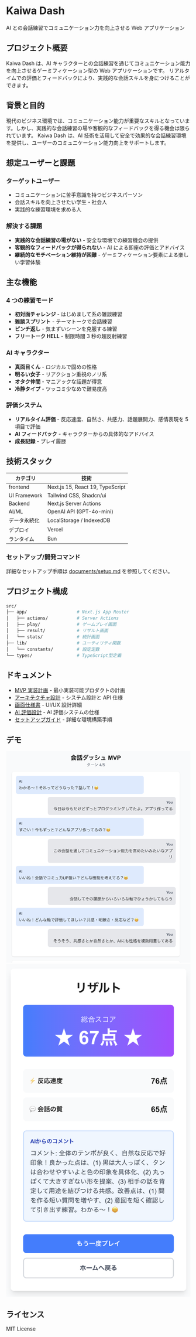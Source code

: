 # Kaiwa Dash

AI との会話練習でコミュニケーション力を向上させる Web アプリケーション

## プロジェクト概要

Kaiwa Dash は、AI キャラクターとの会話練習を通じてコミュニケーション能力を向上させるゲーミフィケーション型の Web アプリケーションです。
リアルタイムでの評価とフィードバックにより、実践的な会話スキルを身につけることができます。

## 背景と目的

現代のビジネス環境では、コミュニケーション能力が重要なスキルとなっています。しかし、実践的な会話練習の場や客観的なフィードバックを得る機会は限られています。
Kaiwa Dash は、AI 技術を活用して安全で効果的な会話練習環境を提供し、ユーザーのコミュニケーション能力向上をサポートします。

## 想定ユーザーと課題

### ターゲットユーザー

- コミュニケーションに苦手意識を持つビジネスパーソン
- 会話スキルを向上させたい学生・社会人
- 実践的な練習環境を求める人

### 解決する課題

- **実践的な会話練習の場がない** - 安全な環境での練習機会の提供
- **客観的なフィードバックが得られない** - AI による即座の評価とアドバイス
- **継続的なモチベーション維持が困難** - ゲーミフィケーション要素による楽しい学習体験

## 主な機能

### 4 つの練習モード

- **初対面チャレンジ** - はじめまして系の雑談練習
- **雑談スプリント** - テーマトークで会話練習
- **ピンチ返し** - 気まずいシーンを克服する練習
- **フリートーク HELL** - 制限時間 3 秒の超反射練習

### AI キャラクター

- **真面目くん** - ロジカルで固めの性格
- **明るい女子** - リアクション重視のノリ系
- **オタク仲間** - マニアックな話題が得意
- **冷静タイプ** - ツッコミ少なめで難易度高

### 評価システム

- **リアルタイム評価** - 反応速度、自然さ、共感力、話題展開力、感情表現を 5 項目で評価
- **AI フィードバック** - キャラクターからの具体的なアドバイス
- **成長記録** - プレイ履歴

## 技術スタック

| カテゴリ     | 技術                             |
| ------------ | -------------------------------- |
| frontend     | Next.js 15, React 19, TypeScript |
| UI Framework | Tailwind CSS, Shadcn/ui          |
| Backend      | Next.js Server Actions           |
| AI/ML        | OpenAI API (GPT-4o-mini)         |
| データ永続化 | LocalStorage / IndexedDB         |
| デプロイ     | Vercel                           |
| ランタイム   | Bun                              |

### セットアップ/開発コマンド

詳細なセットアップ手順は [documents/setup.md](./documents/setup.md) を参照してください。

## プロジェクト構成

```sh
src/
├── app/                   # Next.js App Router
│   ├── actions/           # Server Actions
│   ├── play/              # ゲームプレイ画面
│   ├── result/            # リザルト画面
│   └── stats/             # 統計画面
├── lib/                   # ユーティリティ関数
│   └── constants/         # 設定定数
└── types/                 # TypeScript型定義
```

## ドキュメント

- [MVP 実装計画](./documents/mvp.md) - 最小実装可能プロダクトの計画
- [アーキテクチャ設計](./documents/architecture.md) - システム設計と API 仕様
- [画面仕様書](./documents/screen-specification.md) - UI/UX 設計詳細
- [AI 評価設計](./documents/ai-evaluation-design-v2.md) - AI 評価システムの仕様
- [セットアップガイド](./documents/setup.md) - 詳細な環境構築手順

## デモ

![会話セッション](/public/images/sessions.png)
![最終評価画面](/public/images/result.png)

## ライセンス

MIT License
